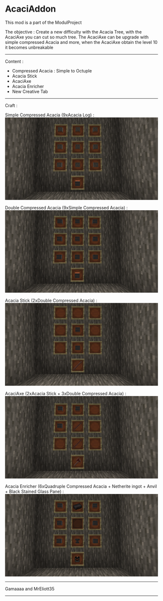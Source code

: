 # **AcaciAddon**
This mod is a part of the ModulProject

The objective : Create a new difficulty with the Acacia Tree, with the AcaciAxe you can cut so much tree.
The AcaciAxe can be upgrade with simple compressed Acacia and more, when the AcaciAxe obtain the level 10 it becomes unbreakable


___
Content :
- Compressed Acacia : Simple to Octuple
- Acacia Stick
- AcaciAxe
- Acacia Enricher
- New Creative Tab
___
Craft :

Simple Compressed Acacia (9xAcacia Log) :
![Simple Compressed Acacia](img/Simple_Compressed_Acacia.png)

Double Compressed Acacia (9xSimple Compressed Acacia) :
![Double Compressed Acacia](img/Double_Compressed_Acacia.png)

Acacia Stick (2xDouble Compressed Acacia) :
![Acacia Stick](img/Acacia_Stick.png)

AcaciAxe (2xAcacia Stick + 3xDouble Compressed Acacia) :
![AcaciAxe](img/AcaciAxe.png)

Acacia Enricher (6xQuadruple Compressed Acacia + Netherite ingot + Anvil + Black Stained Glass Pane) :
![Acacia Enricher](img/Acacia_Enricher.png)

___
Gamaaaa and MrEliott35
___
 